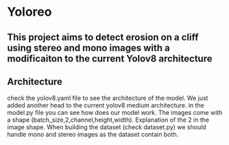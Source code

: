 # Yoloreo
## This project aims to detect erosion on a cliff using stereo and mono images with a modificaiton to the current Yolov8 architecture

## Architecture
check the yolov8.yaml file to see the architecture of the model. We just added another head to the current yolov8 medium architecture.
in the model.py file you can see how does our model work. The images come with a shape (batch_size,2,channel,height,width).
Explanation of the 2 in the image shape. When building the dataset (check dataset.py) we should handle mono and stereo images as the dataset contain both.
